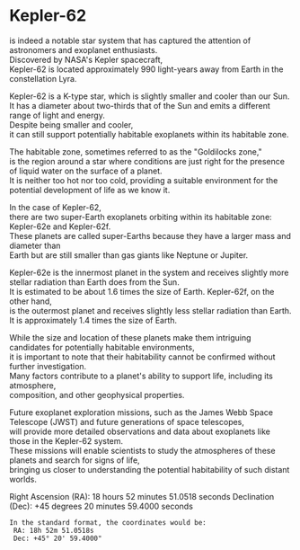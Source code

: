 # Kepler-62   
  is indeed a notable star system that has captured the attention of astronomers and exoplanet enthusiasts.    
   Discovered by NASA's Kepler spacecraft,    
    Kepler-62 is located approximately 990 light-years away from Earth in the constellation Lyra.   

   Kepler-62 is a K-type star, which is slightly smaller and cooler than our Sun.     
   It has a diameter about two-thirds that of the Sun and emits a different range of light and energy.    
    Despite being smaller and cooler,       
     it can still support potentially habitable exoplanets within its habitable zone.   

   The habitable zone, sometimes referred to as the "Goldilocks zone,"   
    is the region around a star where conditions are just right for the presence of liquid water on the surface of a planet.     
     It is neither too hot nor too cold, providing a suitable environment for the potential development of life as we know it.   

   In the case of Kepler-62,   
    there are two super-Earth exoplanets orbiting within its habitable zone: Kepler-62e and Kepler-62f.    
     These planets are called super-Earths because they have a larger mass and diameter than    
      Earth but are still smaller than gas giants like Neptune or Jupiter.   
   
   Kepler-62e is the innermost planet in the system and receives slightly more stellar radiation than Earth does from the Sun.     
    It is estimated to be about 1.6 times the size of Earth. Kepler-62f, on the other hand,    
     is the outermost planet and receives slightly less stellar radiation than Earth.    
      It is approximately 1.4 times the size of Earth.   
   
   While the size and location of these planets make them intriguing candidates for potentially habitable environments,     
    it is important to note that their habitability cannot be confirmed without further investigation.     
     Many factors contribute to a planet's ability to support life, including its atmosphere,    
      composition, and other geophysical properties.     
   
   Future exoplanet exploration missions, such as the James Webb Space Telescope (JWST) and future generations of space telescopes,     
    will provide more detailed observations and data about exoplanets like those in the Kepler-62 system.    
     These missions will enable scientists to study the atmospheres of these planets and search for signs of life,    
      bringing us closer to understanding the potential habitability of such distant worlds.    

   Right Ascension (RA): 18 hours 52 minutes 51.0518 seconds
   Declination (Dec): +45 degrees 20 minutes 59.4000 seconds

    In the standard format, the coordinates would be:
     RA: 18h 52m 51.0518s
     Dec: +45° 20' 59.4000"        
